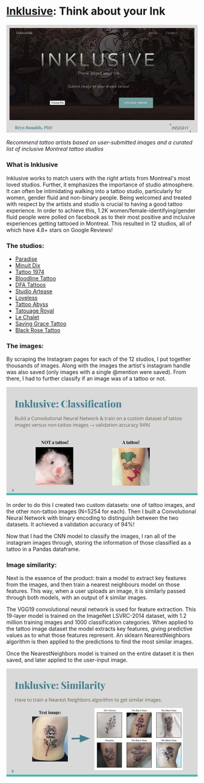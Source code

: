 # [Inklusive](http://inklusive.xyz/): Think about your Ink
![alt text](./image/website_front.jpg)

*Recommend tattoo artists based on user-submitted images and a curated list of inclusive Montreal tattoo studios*

### What is Inklusive

Inklusive works to match users with the right artists from Montreal's most loved studios. Further, it emphasizes the importance of studio atmosphere. It can often be intimidating walking into a tattoo studio, particularly for women, gender fluid and non-binary people. Being welcomed and treated with respect by the artists and studio is crucial to having a good tattoo experience. In order to achieve this, 1.2K women/female-identifying/gender fluid people were polled on facebook as to their most positive and inclusive experiences getting tattooed in Montreal. This resulted in 12 studios, all of which have 4.8+ stars on Google Reviews!

### The studios:

* [Paradise](https://www.paradisemtl.com)
* [Minuit Dix](http://minuitdixtattoo.com)
* [Tattoo 1974](https://en.tattoo1974.com)
* [Bloodline Tattoo](https://bloodlinemtl.com)
* [DFA Tattoos](https://www.dfatattoos.com)
* [Studio Artease](http://www.studioartease.com/en/)
* [Loveless](https://www.lovelesstattoo.ca)
* [Tattoo Abyss](https://tattooabyss.com)
* [Tatouage Royal](https://tatouageroyal.com)
* [Le Chalet](https://lechalettattooshop.com)
* [Saving Grace Tattoo](https://www.savinggracetattoo.com)
* [Black Rose Tattoo](https://www.theblackrosetattoo.ca)

### The images:

By scraping the Instagram pages for each of the 12 studios, I put together thousands of images. Along with the images the artist's instagram handle was also saved (only images with a single @mention were saved). From there, I had to further classify if an image was of a tattoo or not. 

![alt text](./image/demo_tatclass.jpg)

In order to do this I created two custom datasets: one of tattoo images, and the other non-tattoo images (N=5254 for each). Then I built a Convolutional Neural Network with binary encoding to distinguish between the two datasets. It achieved a validation accuracy of 94%! 

Now that I had the CNN model to classify the images, I ran all of the instagram images through, storing the information of those classified as a tattoo in a Pandas dataframe. 

### Image similarity:

Next is the essence of the product: train a model to extract key features from the images, and then train a nearest neighbours model on those features. This way, when a user uploads an image, it is similarly passed through both models, with an output of *k* similar images. 

The VGG19 convolutional neural network is used for feature extraction. This 19-layer model is trained on the ImageNet LSVRC-2014 dataset, with 1.2 million training images and 1000 classification categories. When applied to the tattoo image dataset the model extracts key features, giving predictive values as to what those features represent. An sklearn NearestNeighbors algorithm is then applied to the predictions to find the most similar images.

Once the NearestNeighbors model is trained on the entire dataset it is then saved, and later applied to the user-input image.

![alt text](./image/demo_suggest.jpg)






